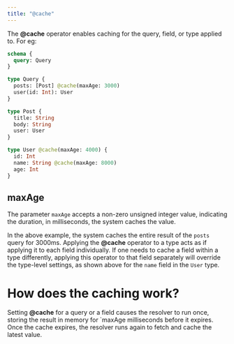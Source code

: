 ```yaml
---
title: "@cache"
---
```


The **@cache** operator enables caching for the query, field, or type applied to. For eg:

```graphql
schema {
  query: Query
}

type Query {
  posts: [Post] @cache(maxAge: 3000)
  user(id: Int): User
}

type Post {
  title: String
  body: String
  user: User
}

type User @cache(maxAge: 4000) {
  id: Int
  name: String @cache(maxAge: 8000)
  age: Int
}
```

## maxAge

The parameter `maxAge` accepts a non-zero unsigned integer value, indicating the duration, in milliseconds, the system caches the value.

In the above example, the system caches the entire result of the `posts` query for 3000ms. Applying the **@cache** operator to a type acts as if applying it to each field individually. If one needs to cache a field within a type differently, applying this operator to that field separately will override the type-level settings, as shown above for the `name` field in the `User` type.

# How does the caching work?

Setting **@cache** for a query or a field causes the resolver to run once, storing the result in memory for `maxAge milliseconds before it expires. Once the cache expires, the resolver runs again to fetch and cache the latest value.
